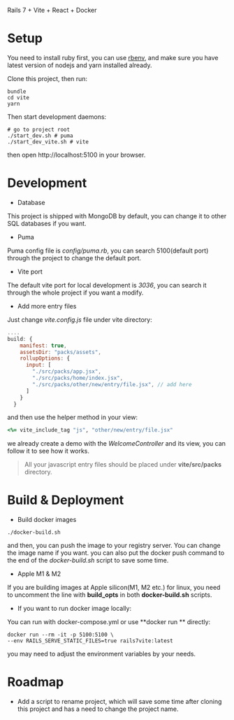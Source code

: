 Rails 7 + Vite + React + Docker

# Setup

You need to install ruby first, you can use [rbenv](https://github.com/rbenv/rbenv), and make sure you have latest version of nodejs and yarn installed already.

Clone this project, then run:

```shell
bundle
cd vite
yarn
```

Then start development daemons:

```shell
# go to project root
./start_dev.sh # puma
./start_dev_vite.sh # vite
```

then open http://localhost:5100 in your browser.

# Development

- Database

This project is shipped with MongoDB by default, you can change it to other SQL databases if you want.

- Puma

Puma config file is *config/puma.rb*, you can search 5100(default port) through the project to change the default port.

- Vite port

The default vite port for local development is *3036*, you can search it through the whole project if you want a modify.

- Add more entry files

Just change *vite.config.js* file under vite directory:

```javascript
....
build: {
    manifest: true,
    assetsDir: "packs/assets",
    rollupOptions: {
      input: [
        "./src/packs/app.jsx",
        "./src/packs/home/index.jsx",
        "./src/packs/other/new/entry/file.jsx", // add here
      ]
    }
  }
```

and then use the helper method in your view:

```ruby
<%= vite_include_tag "js", "other/new/entry/file.jsx"
```

we already create a demo with the *WelcomeController* and its view, you can follow it to see how it works.

> All your javascript entry files should be placed under **vite/src/packs** directory.

# Build & Deployment

- Build docker images

```shell
./docker-build.sh
```

and then, you can push the image to your registry server. You can change the image name if you want. you can also put the docker push command to the end of the *docker-build.sh* script to save some time.

- Apple M1 & M2

If you are building images at Apple silicon(M1, M2 etc.) for linux, you need to uncomment the line with **build_opts** in both **docker-build.sh** scripts.

- If you want to run docker image locally:

You can run with docker-compose.yml or use **docker run ** directly:

```shell
docker run --rm -it -p 5100:5100 \
--env RAILS_SERVE_STATIC_FILES=true rails7vite:latest
```

you may need to adjust the environment variables by your needs.


# Roadmap

- Add a script to rename project, which will save some time after cloning this project and has a need to change the project name.
